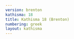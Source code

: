 ```yaml
---
version: brenton
kathisma: 18
title: Kathisma 18 (Brenton)
numbering: greek
layout: kathisma
---
```

